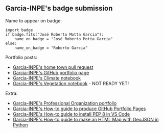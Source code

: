 
## Garcia-INPE's badge submission

Name to appear on badge: 

```
import badge
if badge.fits("José Roberto Motta Garcia"):
    name_on_badge = "José Roberto Motta Garcia"
else:
    name_on_badge = "Roberto Garcia"
```

Portfolio posts:

* [Garcia-INPE's home town pull request](https://github.com/cu-esiil-edu/hometowns/pull/11)
* [Garcia-INPE's GitHub portfolio page](https://Garcia-INPE.github.io/)
* [Garcia-INPE's Climate notebook](https://Garcia-INPE.github.io/assets/notebooks/Reproducible_Science_From_Theory_To_Practice.html)
* [Garcia-INPE's Vegetation notebook](https://Garcia-INPE.github.io/notebooks/02-vegetation.html) - NOT READY YET!

Extra:

* [Garcia-INPE's Professional Organization portfolio](https://ai-sismom.github.io/)
* [Garcia-INPE's How-to guide to produce GitHub Portfolio Pages](https://github.com/Garcia-INPE/Tutorials/blob/main/Tut-GitHubPages.md)
* [Garcia-INPE's How-to guide to install PEP 8 in VS Code](https://github.com/Garcia-INPE/Tutorials/blob/main/Tut-PEP8_in_VSCode.md)
* [Garcia-INPE's How-to guide to make an HTML Map with GeoJSON in Python](https://github.com/Garcia-INPE/Tutorials/blov/main/Tut-HTML-Map_With_GeoJSON.py)
